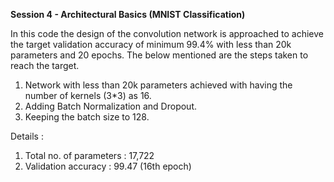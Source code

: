 ****Session 4 - Architectural Basics (MNIST Classification)****

In this code the design of the convolution network is approached to achieve the target validation accuracy of minimum 99.4% with less than 20k parameters and 20 epochs. The below mentioned are the steps taken to reach the target.
1.	Network with less than 20k parameters achieved with having the number of kernels (3*3) as 16.
2.	Adding Batch Normalization and Dropout.
3.	Keeping the batch size to 128.



Details :

1.	Total no. of parameters : 17,722
2.	Validation accuracy : 99.47 (16th epoch)
